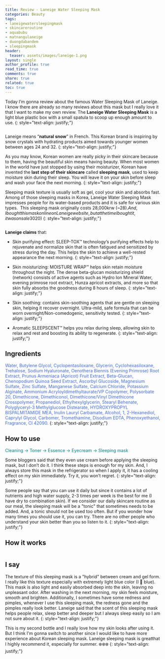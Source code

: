```yaml
---
title: Review - Laneige Water Sleeping Mask
categories: Beauty
tags:
- laneigewatersleepingmask
- skincareroutine
- aquabubu
- matnangulaneige
- duongdabandem
- sleepingmask
header:
  teaser: assets/images/laneige-1.png
layout: single
author_profile: true
read_time: true
comments: true
share: true
related: true
toc: true
---
```


Today I’m gonna review about the famous Water Sleeping Mask of Laneige. I know there are already so many reviews about this mask but I really love it that I want to make my own review. The **Laneige Water Sleeping Mask** is a light blue plastic box with a small spatula to scoop up enough amount to use.
{: style="text-align: justify;"}

<figure style="width: 400px" class="align-center">
  <img src="{{ site.url }}{{ site.baseurl }}/assets/images/laneige-1.png" alt="">
  <figcaption></figcaption>
</figure>

Laneige means “**natural snow**” in French. This Korean brand is inspiring by snow crystals with hydrating products aimed towards younger women between ages 24 and 32.
{: style="text-align: justify;"}

As you may know, Korean women are really picky in their skincare because to them, having the beautiful skin means having beauty. When most women in the world have just stopped by using their moisturizer, Korean have invented the **last step of their skincare** called **sleeping mask**, used to keep moisture skin during their sleep. You will leave it on your skin before sleep and wash your face the next morning.
{: style="text-align: justify;"}

Sleeping mask texture is usually soft as gel, cool your skin and absorbs fast. Among of those sleeping masks in Korea, Laneige Water Sleeping Mask impresses people for its water-based products and it is safe for various skin types.  This sleeping mask originally costs 28,000krw (~$28). And, I bought this mask online on Laneige website, but at the time I bought it, it was on sale 30% so I got it at 19,600krw (~$20)
{: style="text-align: justify;"}

<figure style="width: 600px" class="align-center">
  <img src="{{ site.url }}{{ site.baseurl }}/assets/images/laneige-2.png" alt="">
  <figcaption></figcaption>
</figure>

**Laneige claims** that:

  * Skin purifying effect: SLEEP-TOX™ technology’s purifying effects help to rejuvenate and normalize skin that is often fatigued and sensitized by stress during the day. This helps the skin to achieve a well-rested appearance the next morning.
{: style="text-align: justify;"}

  * Skin moisturizing: MOISTURE WRAP™ helps skin retain moisture throughout the night. The dense beta-glucan moisturizing shield (network) consists of active agents such as Hydro Ion Mineral Water, evening primrose root extract, Hunza apricot extracts, and more so that skin fully absorbs the goodness during 8 hours of sleep.
{: style="text-align: justify;"}

  * Skin soothing: contains skin-soothing agents that are gentle on sleeping skin, helping it recover overnight. Ultra-mild, safe formula that can be worn overnight/Non-comedogenic, sensitivity tested.
{: style="text-align: justify;"}

  * Aromatic SLEEPSCENT™ helps you relax during sleep, allowing skin to relax and rest and boosting its ability to regenerate.
{: style="text-align: justify;"}

## Ingredients

<span style="color:royalblue"> Water, Butylene Glycol, Cyclopentasiloxane, Glycerin, Cyclohexasiloxane, Trehalose, Sodium Hyaluronate, Oenothera Biennis (Evening Primrose) Root Extract, Prunus Armeniaca (Apricot) Fruit Extract, Beta-Glucan, Chenopodium Quinoa Seed Extract, Ascorbyl Glucoside, Magnesium Sulfate, Zinc Sulfate, Manganese Sulfate, Calcium Chloride, Potassium Alginate, Ammonium Acryloyldimethyltaurate/VP Copolymer, Polysorbate 20, Dimethicone, Dimethiconol, Dimethicone/Vinyl Dimethicone Crosspolymer, Propanediol, Ethylhexylglycerin, Stearyl Behenate, Polyglyceryl-3 Methylglucose Distearate, HYDROXYPROPYL BISPALMITAMIDE MEA, Inulin Lauryl Carbamate, Alcohol, 1, 2-Hexanediol, Caprylyl Glycol, Carbomer, Tromethamine, Disodium EDTA, Phenoxyethanol, Fragrance, CI 42090. </span>
{: style="text-align: justify;"}

## How to use

<span style="color:teal"> Cleaning -> Toner -> Essence -> Eyecream -> Sleeping mask  </span>

Some bloggers said that they even use cream before applying the sleeping mask, but I don’t do it. I think these steps is enough for my skin. And, I always store this mask in the refrigerator so when I apply it, it has a cooling effect on my skin immediately. Try it, you won’t regret.
{: style="text-align: justify;"}

Some people say that you can use it daily but since it contains a lot of nutrients and high water supply, 2-3 times per week is the best for me (I have dry to combination skin). If we consider our daily skincare routine as our meal, the sleeping mask will be a "tonic" that sometimes needs to be added. And, a tonic should not be used too often. But if you wonder how many times you should use it, you can try. There are no other people who understand your skin better than you so listen to it. 
{: style="text-align: justify;"}

## How it works
<figure style="width: 600px" class="align-center">
  <img src="{{ site.url }}{{ site.baseurl }}/assets/images/laneige-3.png" alt="">
  <figcaption></figcaption>
</figure>

## I say

The texture of this sleeping mask is a "hybrid" between cream and gel form. I really like this texture especially with extremely light blue color (I :blue_heart: blue). This mask is also light and easily absorbed deep into the skin, leaving no unpleasant odor. After washing in the next morning, my skin feels moisture, smooth and brighten. Additionally, I sometimes have some redness and pimples, whenever I use this sleeping mask, the redness gone and the pimples really look better. Laneige said that the scent of this sleeping mask helps people relax, sleep better and deeper but I always sleep easily so I am not sure about it.
{: style="text-align: justify;"}

This is my second bottle and I really love how my skin looks after using it. But I think I'm gonna switch to another since I would like to have more experience about Korean sleeping mask. Laneige sleeping mask is greatthat I highly recommend it, especially for summer. :snowflake::snowflake::snowflake:
{: style="text-align: justify;"}